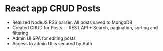 <h1>React app CRUD Posts</h1>
<ul>
	<li>Realized NodeJS RSS parser. All posts saved to MongoDB</li>
	<li>Created CRUD for Posts -- REST API + Search, pagination, sorting and filtering</li>
	<li>Admin UI SPA for editing posts</li>
	<li>Access to admin UI is secured by Auth</li>
</ul>
